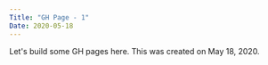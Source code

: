 ```yaml
---
Title: "GH Page - 1"
Date: 2020-05-18
---
```



Let's build some GH pages here. This was created on May 18, 2020.
